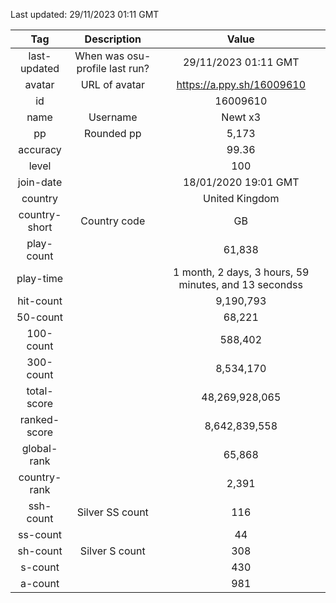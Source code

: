 Last updated: <!-- osu-last-updated -->29/11/2023 01:11 GMT<!-- osu-last-updated -->

|      Tag      |          Description           |                                              Value                                               |
| :-----------: | :----------------------------: | :----------------------------------------------------------------------------------------------: |
| last-updated  | When was osu-profile last run? |                <!-- osu-last-updated -->29/11/2023 01:11 GMT<!-- osu-last-updated -->                |
|    avatar     |         URL of avatar          |                 <!-- osu-avatar -->https://a.ppy.sh/16009610<!-- osu-avatar -->                  |
|      id       |                                |                              <!-- osu-id -->16009610<!-- osu-id -->                              |
|     name      |            Username            |                            <!-- osu-name -->Newt x3<!-- osu-name -->                             |
|      pp       |           Rounded pp           |                               <!-- osu-pp -->5,173<!-- osu-pp -->                                |
|   accuracy    |                                |                         <!-- osu-accuracy -->99.36<!-- osu-accuracy -->                          |
|     level     |                                |                             <!-- osu-level -->100<!-- osu-level -->                              |
|   join-date   |                                |                   <!-- osu-join-date -->18/01/2020 19:01 GMT<!-- osu-join-date -->                   |
|    country    |                                |                      <!-- osu-country -->United Kingdom<!-- osu-country -->                      |
| country-short |          Country code          |                      <!-- osu-country-short -->GB<!-- osu-country-short -->                      |
|  play-count   |                                |                       <!-- osu-play-count -->61,838<!-- osu-play-count -->                       |
|   play-time   |                                | <!-- osu-play-time -->1 month, 2 days, 3 hours, 59 minutes, and 13 secondss<!-- osu-play-time --> |
|   hit-count   |                                |                      <!-- osu-hit-count -->9,190,793<!-- osu-hit-count -->                       |
|   50-count    |                                |                         <!-- osu-50-count -->68,221<!-- osu-50-count -->                         |
|   100-count   |                                |                       <!-- osu-100-count -->588,402<!-- osu-100-count -->                        |
|   300-count   |                                |                      <!-- osu-300-count -->8,534,170<!-- osu-300-count -->                       |
|  total-score  |                                |                  <!-- osu-total-score -->48,269,928,065<!-- osu-total-score -->                  |
| ranked-score  |                                |                 <!-- osu-ranked-score -->8,642,839,558<!-- osu-ranked-score -->                  |
|  global-rank  |                                |                      <!-- osu-global-rank -->65,868<!-- osu-global-rank -->                      |
| country-rank  |                                |                     <!-- osu-country-rank -->2,391<!-- osu-country-rank -->                      |
|   ssh-count   |        Silver SS count         |                         <!-- osu-ssh-count -->116<!-- osu-ssh-count -->                          |
|   ss-count    |                                |                           <!-- osu-ss-count -->44<!-- osu-ss-count -->                           |
|   sh-count    |         Silver S count         |                          <!-- osu-sh-count -->308<!-- osu-sh-count -->                           |
|    s-count    |                                |                           <!-- osu-s-count -->430<!-- osu-s-count -->                            |
|    a-count    |                                |                           <!-- osu-a-count -->981<!-- osu-a-count -->                            |
